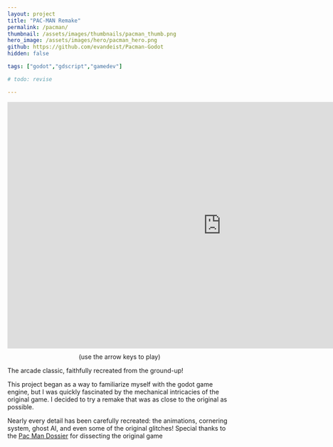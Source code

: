 ```yaml
---
layout: project
title: "PAC-MAN Remake"
permalink: /pacman/
thumbnail: /assets/images/thumbnails/pacman_thumb.png
hero_image: /assets/images/hero/pacman_hero.png
github: https://github.com/evandeist/Pacman-Godot
hidden: false

tags: ["godot","gdscript","gamedev"]

# todo: revise

---
```

<style>
    #notice{
        text-align: center;
        padding:0;
        margin:2%;
    }
</style>

<div class="game-container">
    <iframe frameborder="0" src="https://itch.io/embed-upload/8116050?color=333333" allowfullscreen="" width="960" height="555"><a href="https://evandeist.itch.io/pac-man-remake">Play Pac Man Remake on itch.io</a></iframe>
</div>

<div id="notice">(use the arrow keys to play)</div>

The arcade classic, faithfully recreated from the ground-up!

This project began as a way to familiarize myself with the godot game engine, 
but I was quickly fascinated by the mechanical intricacies of the original game. 
I decided to try a remake that was as close to the original as possible.

Nearly every detail has been carefully recreated: the animations, cornering system, ghost AI, and even some of the original glitches!
Special thanks to the <a href="https://pacman.holenet.info/">Pac Man Dossier</a> for dissecting the original game